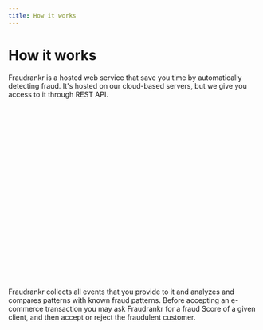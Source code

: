```yaml
---
title: How it works
---
```


# How it works

Fraudrankr is a hosted web service that save you time by automatically detecting
fraud. It's hosted on our cloud-based servers, but we give you access to it
through REST API.

<div id="container" style="width: 545px; height: 350px; margin: 0 auto"></div>

Fraudrankr collects all events that you provide to it and analyzes and compares
patterns with known fraud patterns. Before accepting an e-commerce transaction
you may ask Fraudrankr for a fraud Score of a given client, and then accept or
reject the fraudulent customer.
